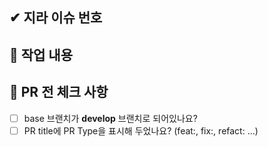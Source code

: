 ## ✔ 지라 이슈 번호


## 📒 작업 내용


## 📌 PR 전 체크 사항
- [ ] base 브랜치가 **develop** 브랜치로 되어있나요?
- [ ] PR title에 PR Type을 표시해 두었나요? (feat:, fix:, refact: …)